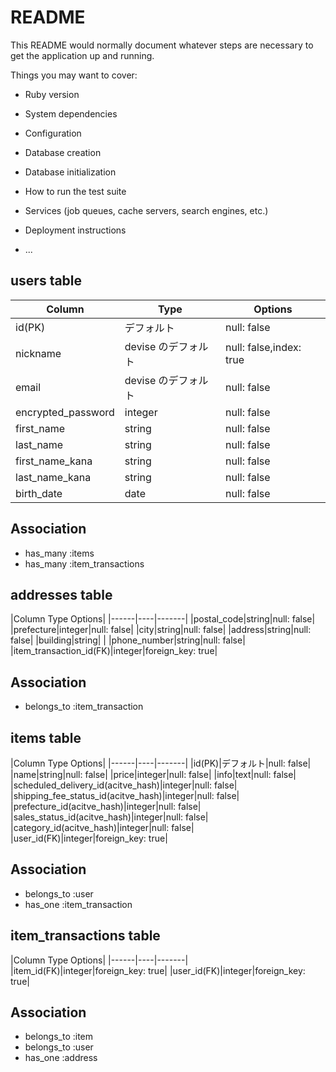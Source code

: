 # README

This README would normally document whatever steps are necessary to get the
application up and running.

Things you may want to cover:

* Ruby version

* System dependencies

* Configuration

* Database creation

* Database initialization

* How to run the test suite

* Services (job queues, cache servers, search engines, etc.)

* Deployment instructions

* ...


## users table

|Column|Type|Options|
|------|----|-------|
|id(PK)|デフォルト|null: false|
|nickname|devise のデフォルト|null: false,index: true|
|email|devise のデフォルト|null: false|
|encrypted_password|integer|null: false|
|first_name|string|null: false|
|last_name|string|null: false|
|first_name_kana|string|null: false|
|last_name_kana|string|null: false|
|birth_date|date|null: false|

## Association
- has_many :items
- has_many :item_transactions

## addresses table
|Column	Type	Options|
|------|----|-------|
|postal_code|string|null: false|
|prefecture|integer|null: false|
|city|string|null: false|
|address|string|null: false|
|building|string| |
|phone_number|string|null: false|
|item_transaction_id(FK)|integer|foreign_key: true|

## Association
- belongs_to :item_transaction

## items table
|Column	Type	Options|
|------|----|-------|
|id(PK)|デフォルト|null: false|
|name|string|null: false|
|price|integer|null: false|
|info|text|null: false|
|scheduled_delivery_id(acitve_hash)|integer|null: false|
|shipping_fee_status_id(acitve_hash)|integer|null: false|
|prefecture_id(acitve_hash)|integer|null: false|
|sales_status_id(acitve_hash)|integer|null: false|
|category_id(acitve_hash)|integer|null: false|
|user_id(FK)|integer|foreign_key: true|

## Association
- belongs_to :user
- has_one :item_transaction

## item_transactions table
|Column	Type	Options|
|------|----|-------|
|item_id(FK)|integer|foreign_key: true|
|user_id(FK)|integer|foreign_key: true|

## Association
- belongs_to :item
- belongs_to :user
- has_one :address
